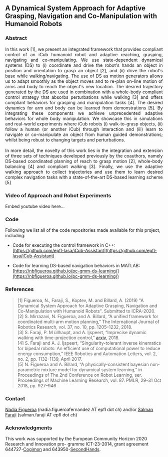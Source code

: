## A Dynamical System Approach for Adaptive Grasping, Navigation and Co-Manipulation with Humanoid Robots

### Abstract
<div style="text-align: justify">
In this work [1], we present an integrated framework that provides compliant control of an iCub humanoid robot and adaptive reaching, grasping, navigating and co-manipulating. We use state-dependent dynamical systems (DS) to (i) coordinate and drive the robot's hands an object in position and orientation to grasp an object [2], and (ii) drive the robot's base while walking/navigating. The use of DS as motion generators allows us to adapt smoothly as the object moves and to re-plan on-line motion of arms and body to reach the object's new location. The desired trajectory generated by the DS are used in combination with a whole-body compliant control strategy that absorbs perturbations while walking [3] and offers compliant behaviors for grasping and manipulation tasks [4]. The desired dynamics for arm and body can be learned from demonstrations [5].  By integrating these components we achieve unprecedented adaptive behaviors for whole body manipulation. We showcase this in simulations and real-world experiments where iCub robots  (i) walk-to-grasp objects, (ii) follow a human (or another iCub) through interaction and (iii) learn to navigate or co-manipulate an object from human guided demonstrations; whilst being robust to changing targets and perturbations.
</div>
<br>

<div style="text-align: justify">
In more detail, the novelty of this work lies in the integration and extension of three sets of
techniques developed previously by the coauthors, namely DS-based coordinated planning of reach to grasp motion
[2], whole-body balancing [4] and compliant walking [3]. Finally, we use the adaptive walking approach to collect
trajectories and use them to learn desired complex navigation
tasks with a state-of-the-art DS-based learning scheme [5]
</div>

### Video of Approach and Robot Experiments
Embed youtube video here...

### Code
Following we list all of the code repositories made available for this project, including:
- Code for executing the control framework in C++:  
[https://github.com/epfl-lasa/iCub-Assistant](https://github.com/epfl-lasa/iCub-Assistant)

- Code for learning DS-based navigation behaviors in MATLAB:  
[https://nbfigueroa.github.io/pc-gmm-ds-learning/](https://nbfigueroa.github.io/pc-gmm-ds-learning/)



### References
> [1] Figueroa, N., Faraji, S., Koptev, M. and Billard, A. (2019) "A Dynamical System Approach for Adaptive Grasping, Navigation and Co-Manipulation with Humanoid Robots". Submitted to ICRA-2020.    
> [2] S. Mirrazavi, N. Figueroa, and A. Billard, “A unified framework for coordinated multi-arm motion planning,” The International Journal of Robotics Research, vol. 37, no. 10, pp. 1205–1232, 2018.   
> [3] S. Faraji, P. M ̈ullhaupt, and A. Ijspeert, “Imprecise dynamic walking with time-projection control,” [arxiv](https://infoscience.epfl.ch/record/260430?ln=en), 2018.   
> [4] S. Faraji and A. J. Ijspeert, “Singularity-tolerant inverse kinematics for bipedal robots: An efficient use of computational power to reduce energy consumption,” IEEE Robotics and Automation Letters, vol. 2, no. 2, pp. 1132–1139, April 2017.  
> [5] N. Figueroa and A. Billard, “A physically-consistent bayesian non-parametric mixture model for dynamical system learning,” in Proceedings of The 2nd Conference on Robot Learning, ser. Proceedings of Machine Learning Research, vol. 87. PMLR, 29–31 Oct 2018, pp. 927–946 . 

### Contact 
[Nadia Figueroa](http://lasa.epfl.ch/people/member.php?SCIPER=238387) (nadia.figueroafernandez AT epfl dot ch) and/or [Salman Faraji](https://salmanfaraji.github.io/) (salman.faraji AT epfl dot ch)

### Acknowledgments
This work was supported by the European Community Horizon 2020 Research and Innovation pro-
gramme ICT-23-2014, grant agreement 644727-[Cogimon](https://cogimon.eu/cognitive-interaction-motion-cogimon) and
643950-[SecondHands](https://secondhands.eu/).

 
